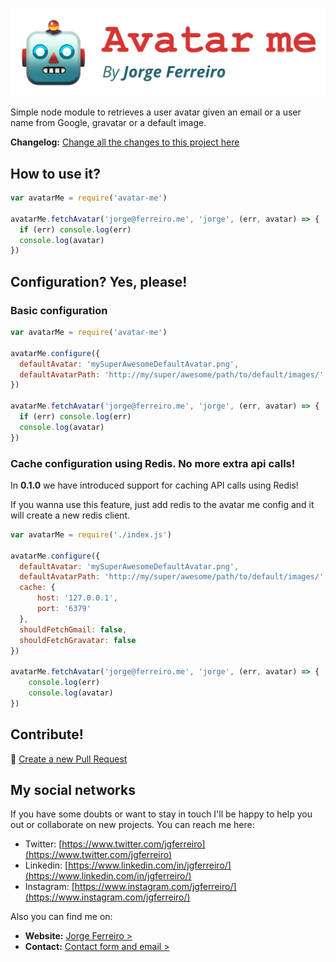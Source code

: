 ![Avatar me logo](./assets/logo_avatar_me_npm_package_google_images.png)

Simple node module to retrieves a user avatar given an email or a user name from Google, gravatar or a default image.

**Changelog:** [Change all the changes to this project here](./CHANGELOG.md)

## How to use it?

```javascript
var avatarMe = require('avatar-me')

avatarMe.fetchAvatar('jorge@ferreiro.me', 'jorge', (err, avatar) => {
  if (err) console.log(err)
  console.log(avatar)
})
```

## Configuration? Yes, please!

### Basic configuration

```javascript
var avatarMe = require('avatar-me')

avatarMe.configure({
  defaultAvatar: 'mySuperAwesomeDefaultAvatar.png',
  defaultAvatarPath: 'http://my/super/awesome/path/to/default/images/'
})

avatarMe.fetchAvatar('jorge@ferreiro.me', 'jorge', (err, avatar) => {
  if (err) console.log(err)
  console.log(avatar)
})
```

### Cache configuration using Redis. No more extra api calls!

In **0.1.0** we have introduced support for caching API calls using Redis!

If you wanna use this feature, just add redis to the avatar me config and it will create a new redis client.

```javascript
var avatarMe = require('./index.js')

avatarMe.configure({
  defaultAvatar: 'mySuperAwesomeDefaultAvatar.png',
  defaultAvatarPath: 'http://my/super/awesome/path/to/default/images/',
  cache: {
	  host: '127.0.0.1',
	  port: '6379'
  },
  shouldFetchGmail: false,
  shouldFetchGravatar: false
})

avatarMe.fetchAvatar('jorge@ferreiro.me', 'jorge', (err, avatar) => {
	console.log(err)
	console.log(avatar)
})
```

## Contribute!

💬 [Create a new Pull Request](https://github.com/ferreiro/website/pulls)

## My social networks

If you have some doubts or want to stay in touch I'll be happy to help you out or collaborate on new projects. You can reach me here:

* Twitter: [https://www.twitter.com/jgferreiro](https://www.twitter.com/jgferreiro)
* Linkedin: [https://www.linkedin.com/in/jgferreiro/](https://www.linkedin.com/in/jgferreiro/)
* Instagram: [https://www.instagram.com/jgferreiro/](https://www.instagram.com/jgferreiro/)

Also you can find me on:
* **Website:** [Jorge Ferreiro >](http://www.ferreiro.me)
* **Contact:** [Contact form and email >](http://www.ferreiro.me/contact)
